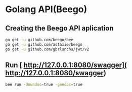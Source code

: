 # Golang API(Beego)

## Creating the Beego API aplication

```bash
go get -u github.com/beego/bee
go get -u github.com/astaxie/beego
go get -u github.com/gbrlsnchs/jwt/v2
```

## Run [ http://127.0.0.1:8080/swagger]( http://127.0.0.1:8080/swagger)

```bash
bee run -downdoc=true -gendoc=true
```
